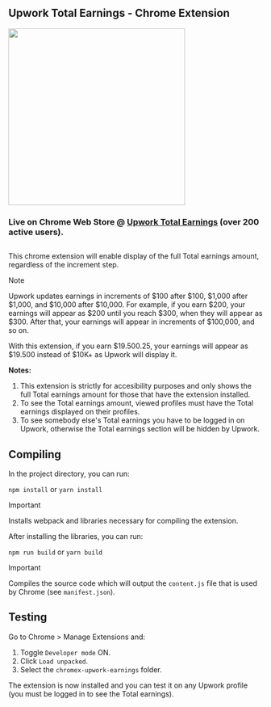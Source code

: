 ## Upwork Total Earnings - Chrome Extension

<img width="350" src="https://github.com/user-attachments/assets/7aff7cc2-a7ab-4184-a945-6e907e00e5b0">

### Live on Chrome Web Store @ [Upwork Total Earnings](https://chromewebstore.google.com/detail/upwork-total-earnings/emajebmlmoabmhjgghkkiadlncpnbgle) (over 200 active users).

##

This chrome extension will enable display of the full Total earnings amount, regardless of the increment step.

> [!NOTE]
> Upwork updates earnings in increments of $100 after $100, $1,000 after $1,000, and $10,000 after $10,000. For example, if you earn $200, your earnings will appear as $200 until you reach $300, when they will appear as $300. After that, your earnings will appear in increments of $100,000, and so on.
>
> With this extension, if you earn $19.500.25, your earnings will appear as $19.500 instead of $10K+ as Upwork will display it.

**Notes:**
1. This extension is strictly for accesibility purposes and only shows the full Total earnings amount for those that have the extension installed.
2. To see the Total earnings amount, viewed profiles must have the Total earnings displayed on their profiles.
3. To see somebody else's Total earnings you have to be logged in on Upwork, otherwise the Total earnings section will be hidden by Upwork.

## Compiling

In the project directory, you can run:

`npm install` or `yarn install`

> [!IMPORTANT]
> Installs webpack and libraries necessary for compiling the extension.

After installing the libraries, you can run:

`npm run build` or `yarn build`

> [!IMPORTANT]
> Compiles the source code which will output the `content.js` file that is used by Chrome (see `manifest.json`).

## Testing

Go to Chrome > Manage Extensions and:
1. Toggle `Developer mode` ON.
2. Click `Load unpacked`.
3. Select the `chromex-upwork-earnings` folder.

The extension is now installed and you can test it on any Upwork profile (you must be logged in to see the Total earnings).
